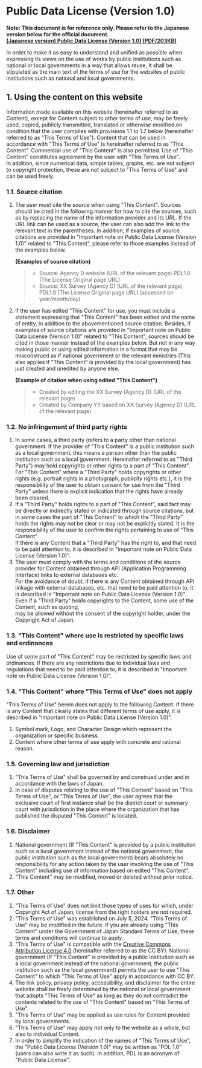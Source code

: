 # Public Data License (Version 1.0)

**Note: This document is for reference only. Please refer to the Japanese
version below for the official document.\
[(Japanese version) Public Data License (Version 1.0) (PDF/203KB)]**

In order to make it as easy to understand and unified as possible when
expressing its views on the use of works by public institutions such as
national or local governments in a way that allows reuse, it shall be
stipulated as the main text of the terms of use for the websites of public
institutions such as national and local governments.

## 1. Using the content on this website

Information made available on this website (hereinafter referred to as
Content), except for Content subject to other terms of use, may be freely used,
copied, publicly transmitted, translated or otherwise modified on condition
that the user complies with provisions 1.1 to 1.7 below (hereinafter referred
to as "This Terms of Use"). Content that can be used in accordance with "This
Terms of Use" is hereinafter referred to as "This Content". Commercial use of
"This Content" is also permitted. Use of "This Content" constitutes agreement
by the user with "This Terms of Use".\
In addition, since numerical data, simple tables, graphs, etc. are not subject
to copyright protection, these are not subject to "This Terms of Use" and can
be used freely.

### 1.1. Source citation

1.  The user must cite the source when using "This Content". Sources should be
    cited in the following manner for how to cite the sources, such as by
    replacing the name of the information provider and its URL. If the URL link
    can be used as a source, the user can also add the link to the relevant
    text in the parentheses. In addition, if examples of source citations are
    provided in "Important note on Public Data License (Version 1.0)" related
    to "This Content", please refer to those examples instead of the examples
    below.

    **(Examples of source citation)**

    > - Source: Agency D website (URL of the relevant page) PDL1.0 (The License
    >   Original page URL)
    > - Source: XX Survey (Agency D) (URL of the relevant page) PDL1.0 (The
    >   License Original page URL) (accessed on year/month/day)

2.  If the user has edited "This Content" for use, you must include a statement
    expressing that "This Content" has been edited and the name of entity, in
    addition to the abovementioned source citation. Besides, if examples of
    source citations are provided in "Important note on Public Data License
    (Version 1.0)" related to "This Content", sources should be cited in those
    manner instead of the examples below. But not in any way making public or
    using edited information in a format that may be misconstrued as if
    national government or the relevant ministries (This also applies if "This
    Content" is provided by the local government) has just created and unedited
    by anyone else.

    **(Example of citation when using edited "This Content")**

    > - Created by editing the XX Survey (Agency D) (URL of the relevant page)
    > - Created by Company YY based on XX Survey (Agency D) (URL of the
    >   relevant page)

### 1.2. No infringement of third party rights

1.  In some cases, a third party (refers to a party other than national
    government. If the provider of "This Content" is a public institution such
    as a local government, this means a person other than the public
    institution such as a local government. Hereinafter referred to as "Third
    Party") may hold copyrights or other rights to a part of "This Content".
    For "This Content" where a "Third Party" holds copyrights or other rights
    (e.g. portrait rights in a photograph, publicity rights etc.), it is the
    responsibility of the user to obtain consent for use from the "Third Party"
    unless there is explicit indication that the rights have already been
    cleared.
2.  If a "Third Party" holds rights to a part of "This Content", said fact may
    be directly or indirectly stated or indicated through source citations, but
    in some cases the part of "This Content" to which the "Third Party" holds
    the rights may not be clear or may not be explicitly stated. It is the
    responsibility of the user to confirm the rights pertaining to use of "This
    Content".\
    If there is any Content that a "Third Party" has the right to, and that
    need to be paid attention to, it is described in "Important note on Public
    Data License (Version 1.0)".
3.  The user must comply with the terms and conditions of the source provider
    for Content obtained through API (Application Programming Interface) links
    to external databases etc.\
    For the avoidance of doubt, if there is any Content obtained through API
    linkage with external databases, etc. that need to be paid attention to, it
    is described in "Important note on Public Data License (Version 1.0)".\
    Even if a "Third Party" holds copyrights to the Content, some use of the
    Content, such as quoting,\
    may be allowed without the consent of the copyright holder, under the
    Copyright Act of Japan.

### 1.3. "This Content" where use is restricted by specific laws and ordinances

Use of some part of "This Content" may be restricted by specific laws and
ordinances. If there are any restrictions due to individual laws and
regulations that need to be paid attention to, it is described in "Important
note on Public Data License (Version 1.0)".

### 1.4. "This Content" where "This Terms of Use" does not apply

"This Terms of Use" herein does not apply to the following Content. If there is
any Content that clearly states that different terms of use apply, it is
described in "Important note on Public Data License (Version 1.0)".

1.  Symbol mark, Logo, and Character Design which represent the organization or
    specific business.
2.  Content where other terms of use apply with concrete and rational reason.

### 1.5. Governing law and jurisdiction

1.  "This Terms of Use" shall be governed by and construed under and in
    accordance with the laws of Japan.
2.  In case of disputes relating to the use of "This Content" based on "This
    Terms of Use", or "This Terms of Use", the user agrees that the exclusive
    court of first instance shall be the district court or summary court with
    jurisdiction in the place where the organization that has published the
    disputed "This Content" is located.

### 1.6. Disclaimer

1.  National government (If "This Content" is provided by a public institution
    such as a local government instead of the national government, the public
    institution such as the local government) bears absolutely no
    responsibility for any action taken by the user involving the use of "This
    Content" including use of information based on edited "This Content".
2.  "This Content" may be modified, moved or deleted without prior notice.

### 1.7. Other

1.  "This Terms of Use" does not limit those types of uses for which, under
    Copyright Act of Japan, license from the right holders are not required.
2.  "This Terms of Use" was established on July 5, 2024. "This Terms of Use"
    may be modified in the future. If you are already using "This Content"
    under the Government of Japan Standard Terms of Use, these terms and
    conditions will continue to apply.
3.  "This Terms of Use" is compatible with the [Creative Commons Attribution
    License 4.0] (hereinafter referred to as the CC BY). National government
    (If "This Content" is provided by a public institution such as a local
    government instead of the national government, the public institution such
    as the local government) permits the user to use "This Content" to which
    "This Terms of Use" apply in accordance with CC BY.
4.  The link policy, privacy policy, accessibility, and disclaimer for the
    entire website shall be freely determined by the national or local
    government that adopts "This Terms of Use" as long as they do not
    contradict the contents related to the use of "This Content" based on "This
    Terms of Use".
5.  "This Terms of Use" may be applied as use rules for Content provided by
    local governments.
6.  "This Terms of Use" may apply not only to the website as a whole, but also
    to individual Content.
7.  In order to simplify the indication of the names of "This Terms of Use",
    the "Public Data License (Version 1.0)" may be written as "PDL 1.0" (users
    can also write it as such). In addition, PDL is an acronym of "Public Data
    License".

[(Japanese version) Public Data License (Version 1.0) (PDF/203KB)]: https://www.digital.go.jp/assets/contents/node/basic_page/field_ref_resources/f7fde41d-ffca-4b2a-9b25-94b8a701a037/24afdf33/20240705_resources_data_outline_05.pdf
[Creative Commons Attribution License 4.0]: https://creativecommons.org/licenses/by/4.0/legalcode.en
